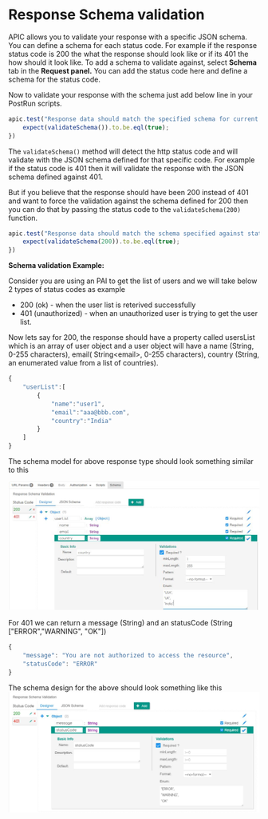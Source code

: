 # Response Schema validation

APIC allows you to validate your response with a specific JSON schema. You can define a schema for each status code. For example if the response status code is 200 the what the response should look like or if its 401 the how should it look like. To add a schema to validate against, select **Schema** tab in the **Request panel.** You can add the status code here and define a schema for the status code.

Now to validate your response with the schema just add below line in your PostRun scripts.

```js
apic.test("Response data should match the specified schema for current status code", function(){
	expect(validateSchema()).to.be.eql(true);
})
```

The `validateSchema()` method will detect the http status code and will validate with the JSON schema defined for that specific code. For example if the status code is 401 then it will validate the response with the JSON schema defined against 401.

But if you believe that the response should have been 200 instead of 401 and want to force the validation against the schema defined for 200 then you can do that by passing the status code to the `validateSchema(200)` function.

```js
apic.test("Response data should match the schema specified against status 200", function(){
	expect(validateSchema(200)).to.be.eql(true);
})
```

**Schema validation Example:**

Consider you are using an PAI to get the list of users and we will take below 2 types of status codes as example

* 200 \(ok\) - when the user list is reterived successfully
* 401 \(unauthorized\) - when an unauthorized user is trying to get the user list.

Now lets say for 200, the response should have a property called usersList which is an array of user object and a user object will have a name \(String, 0-255 characters\), email\( String&lt;email&gt;, 0-255 characters\), country \(String, an enumerated value from a list of countries\).

```js
{
    "userList":[
        {
            "name":"user1",
            "email":"aaa@bbb.com",
            "country":"India"
        }
    ]
}
```

The schema model for above response type should look something similar to this

![](/assets/apic-resp-schema-validation-1.JPG)



For 401 we can return a message \(String\) and an statusCode \(String \["ERROR","WARNING", "OK"\]\)

```js
{
    "message": "You are not authorized to access the resource",
    "statusCode": "ERROR"
}
```

The schema design for the above should look something like this![](/assets/apic-resp-schema-validation-401.JPG)

